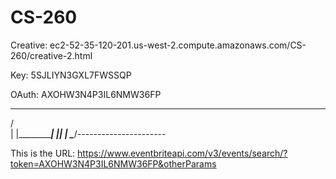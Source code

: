 # CS-260
Creative: ec2-52-35-120-201.us-west-2.compute.amazonaws.com/CS-260/creative-2.html

Key: 5SJLIYN3GXL7FWSSQP

OAuth: AXOHW3N4P3IL6NMW36FP

  ____
 /     \
|      |____________| |_| |
 \____/----------------------

This is the URL: https://www.eventbriteapi.com/v3/events/search/?token=AXOHW3N4P3IL6NMW36FP&otherParams
